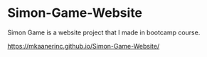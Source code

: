 # Simon-Game-Website

Simon Game is a website project that I made in bootcamp course.

https://mkaanerinc.github.io/Simon-Game-Website/
